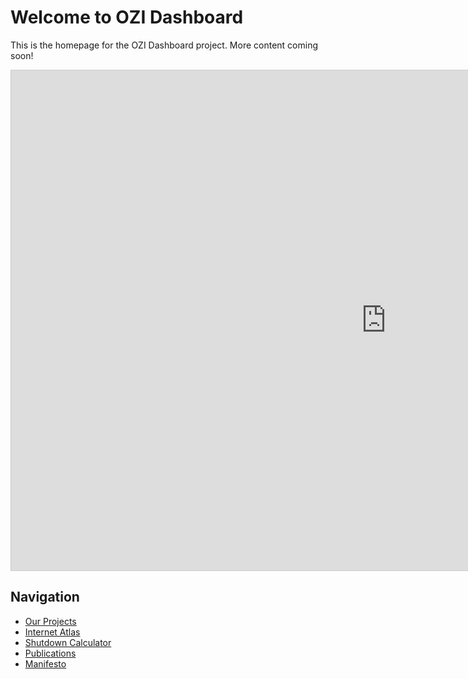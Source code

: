 # Welcome to OZI Dashboard

This is the homepage for the OZI Dashboard project. More content coming soon!


<iframe 
    src="http://138.199.148.110:8050/page2/" 
    width="1200" 
    height="800" 
    style="border:1px solid #ccc;">
</iframe>

## Navigation
* [Our Projects](our-projects.md)
* [Internet Atlas](internet-atlas.md)
* [Shutdown Calculator](shutdown-calculator.md)
* [Publications](publications.md)
* [Manifesto](manifesto.md)
